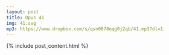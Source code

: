 ```yaml
---
layout: post
title: Opus 41
img: 41.svg
mp3: https://www.dropbox.com/s/qsn0878oqg0j2qb/41.mp3?dl=1
---
```


{% include post_content.html %}
